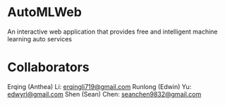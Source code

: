 # AutoMLWeb
An interactive web application that provides free and intelligent machine learning auto services

# Collaborators
Erqing (Anthea) Li: erqingli719@gmail.com
Runlong (Edwin) Yu: edwyrl@gmail.com
Shen (Sean) Chen: seanchen9832@gmail.com
